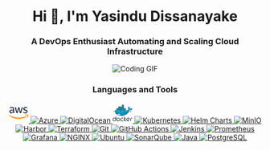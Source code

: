 <h1 align="center">Hi 👋, I'm Yasindu Dissanayake</h1>
<h3 align="center">A DevOps Enthusiast Automating and Scaling Cloud Infrastructure</h3>

<p align="center">
  <img src="https://media.giphy.com/media/qgQUggAC3Pfv687qPC/giphy.gif" alt="Coding GIF" width="600" height="300">
</p>

<h3 align="center">Languages and Tools</h3>
<p align="center"> 
  <a href="https://aws.amazon.com" target="_blank"> 
    <img src="https://raw.githubusercontent.com/devicons/devicon/master/icons/amazonwebservices/amazonwebservices-original-wordmark.svg" alt="AWS" width="40" height="40"/> 
  </a>
  <a href="https://azure.microsoft.com" target="_blank"> 
    <img src="https://www.vectorlogo.zone/logos/microsoft_azure/microsoft_azure-icon.svg" alt="Azure" width="40" height="40"/> 
  </a>
  <a href="https://www.digitalocean.com/" target="_blank"> 
    <img src="https://www.vectorlogo.zone/logos/digitalocean/digitalocean-icon.svg" alt="DigitalOcean" width="40" height="40"/> 
  </a>
  <a href="https://www.docker.com" target="_blank"> 
    <img src="https://raw.githubusercontent.com/devicons/devicon/master/icons/docker/docker-original-wordmark.svg" alt="Docker" width="40" height="40"/> 
  </a>
  <a href="https://kubernetes.io" target="_blank"> 
    <img src="https://www.vectorlogo.zone/logos/kubernetes/kubernetes-icon.svg" alt="Kubernetes" width="40" height="40"/> 
  </a>
  <a href="https://helm.sh" target="_blank"> 
    <img src="https://www.vectorlogo.zone/logos/helmsh/helmsh-icon.svg" alt="Helm Charts" width="40" height="40"/> 
  </a>
  <a href="https://min.io" target="_blank"> 
    <img src="https://www.vectorlogo.zone/logos/minioio/minioio-icon.svg" alt="MinIO" width="40" height="40"/> 
  </a>
  <a href="https://goharbor.io" target="_blank"> 
    <img src="https://www.vectorlogo.zone/logos/goharborio/goharborio-icon.svg" alt="Harbor" width="40" height="40"/> 
  </a>
  <a href="https://www.terraform.io" target="_blank"> 
    <img src="https://www.vectorlogo.zone/logos/terraformio/terraformio-icon.svg" alt="Terraform" width="40" height="40"/> 
  </a>
  <a href="https://git-scm.com" target="_blank"> 
    <img src="https://www.vectorlogo.zone/logos/git-scm/git-scm-icon.svg" alt="Git" width="40" height="40"/> 
  </a>
  <a href="https://github.com/features/actions" target="_blank"> 
    <img src="https://www.vectorlogo.zone/logos/github/github-icon.svg" alt="GitHub Actions" width="40" height="40"/> 
  </a>
  <a href="https://www.jenkins.io" target="_blank"> 
    <img src="https://www.vectorlogo.zone/logos/jenkins/jenkins-icon.svg" alt="Jenkins" width="40" height="40"/> 
  </a>
  <a href="https://prometheus.io" target="_blank"> 
    <img src="https://www.vectorlogo.zone/logos/prometheusio/prometheusio-icon.svg" alt="Prometheus" width="40" height="40"/> 
  </a>
  <a href="https://grafana.com" target="_blank"> 
    <img src="https://www.vectorlogo.zone/logos/grafana/grafana-icon.svg" alt="Grafana" width="40" height="40"/> 
  </a>
  <a href="https://nginx.org" target="_blank"> 
    <img src="https://www.vectorlogo.zone/logos/nginx/nginx-icon.svg" alt="NGINX" width="40" height="40"/> 
  </a>
  <a href="https://ubuntu.com" target="_blank"> 
    <img src="https://assets.ubuntu.com/v1/29985a98-ubuntu-logo32.png" alt="Ubuntu" width="40" height="40"/> 
  </a>
  <a href="https://www.sonarqube.org" target="_blank"> 
    <img src="https://www.vectorlogo.zone/logos/sonarsource/sonarsource-icon.svg" alt="SonarQube" width="40" height="40"/> 
  </a>
  <a href="https://www.java.com" target="_blank"> 
    <img src="https://www.vectorlogo.zone/logos/java/java-icon.svg" alt="Java" width="40" height="40"/> 
  </a>
  <a href="https://www.postgresql.org" target="_blank"> 
    <img src="https://www.vectorlogo.zone/logos/postgresql/postgresql-icon.svg" alt="PostgreSQL" width="40" height="40"/> 
  </a>
</p>
